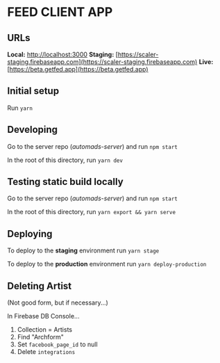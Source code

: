 # FEED CLIENT APP

## URLs

**Local:** [http://localhost:3000](http://localhost:3000)
**Staging:** [https://scaler-staging.firebaseapp.com](https://scaler-staging.firebaseapp.com)
**Live:** [https://beta.getfed.app](https://beta.getfed.app)

## Initial setup

Run `yarn`


## Developing

Go to the server repo (*automads-server*) and run `npm start`

In the root of this directory, run `yarn dev`


## Testing static build locally

Go to the server repo (*automads-server*) and run `npm start`

In the root of this directory, run `yarn export && yarn serve`


## Deploying

To deploy to the **staging** environment run `yarn stage`

To deploy to the **production** environment run `yarn deploy-production`


## Deleting Artist

(Not good form, but if necessary...)

In Firebase DB Console...

1. Collection = Artists
2. Find "Archform"
3. Set `facebook_page_id` to null
4. Delete `integrations`